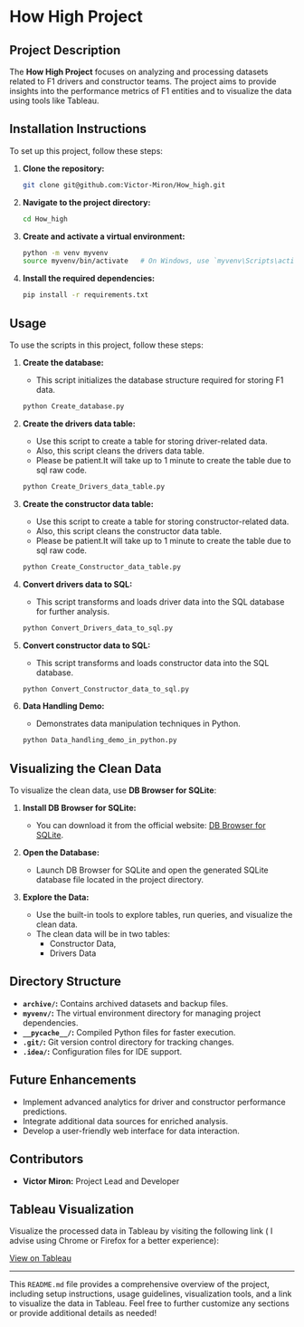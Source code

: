 
# How High Project

## Project Description

The **How High Project** focuses on analyzing and processing datasets related to F1 drivers and constructor teams. The project aims to provide insights into the performance metrics of F1 entities and to visualize the data using tools like Tableau.

## Installation Instructions

To set up this project, follow these steps:

1. **Clone the repository:**
   ```sh
   git clone git@github.com:Victor-Miron/How_high.git
   ```

2. **Navigate to the project directory:**
   ```sh
   cd How_high
   ```

3. **Create and activate a virtual environment:**
   ```sh
   python -m venv myvenv
   source myvenv/bin/activate   # On Windows, use `myvenv\Scripts\activate`
   ```

4. **Install the required dependencies:**
   ```sh
   pip install -r requirements.txt
   ```

## Usage

To use the scripts in this project, follow these steps:

1. **Create the database:**
   - This script initializes the database structure required for storing F1 data.
   ```sh
   python Create_database.py
   ```

2. **Create the drivers data table:**
   - Use this script to create a table for storing driver-related data. 
   - Also, this script cleans the drivers data table.
   - Please be patient.It will take up to 1 minute to create the table due to sql raw code.
   
   ```sh
   python Create_Drivers_data_table.py
   ```

3. **Create the constructor data table:**
   - Use this script to create a table for storing constructor-related data.
   - Also, this script cleans the constructor data table.
   - Please be patient.It will take up to 1 minute to create the table due to sql raw code.
   ```sh
   python Create_Constructor_data_table.py
   ```

4. **Convert drivers data to SQL:**
   - This script transforms and loads driver data into the SQL database for further analysis.
   ```sh
   python Convert_Drivers_data_to_sql.py
   ```

5. **Convert constructor data to SQL:**
   - This script transforms and loads constructor data into the SQL database.
   ```sh
   python Convert_Constructor_data_to_sql.py
   ```

6. **Data Handling Demo:**
   - Demonstrates data manipulation techniques in Python.
   ```sh
   python Data_handling_demo_in_python.py
   ```

## Visualizing the Clean Data

To visualize the clean data, use **DB Browser for SQLite**:

1. **Install DB Browser for SQLite:**
   - You can download it from the official website: [DB Browser for SQLite](https://sqlitebrowser.org/).

2. **Open the Database:**
   - Launch DB Browser for SQLite and open the generated SQLite database file located in the project directory.

3. **Explore the Data:**
   - Use the built-in tools to explore tables, run queries, and visualize the clean data.
   - The clean data will be in two tables:
      + Constructor Data,
      + Drivers Data

## Directory Structure

- **`archive/`:** Contains archived datasets and backup files.
- **`myvenv/`:** The virtual environment directory for managing project dependencies.
- **`__pycache__/`:** Compiled Python files for faster execution.
- **`.git/`:** Git version control directory for tracking changes.
- **`.idea/`:** Configuration files for IDE support.

## Future Enhancements

- Implement advanced analytics for driver and constructor performance predictions.
- Integrate additional data sources for enriched analysis.
- Develop a user-friendly web interface for data interaction.

## Contributors

- **Victor Miron:** Project Lead and Developer

## Tableau Visualization

Visualize the processed data in Tableau by visiting the following link
( I advise using Chrome or Firefox for a better experience):

[View on Tableau](https://public.tableau.com/app/profile/victor.miron/viz/HowHigh/Story1?publish=yes)

---

This `README.md` file provides a comprehensive overview of the project, including setup instructions, usage guidelines, visualization tools, and a link to visualize the data in Tableau. Feel free to further customize any sections or provide additional details as needed!
